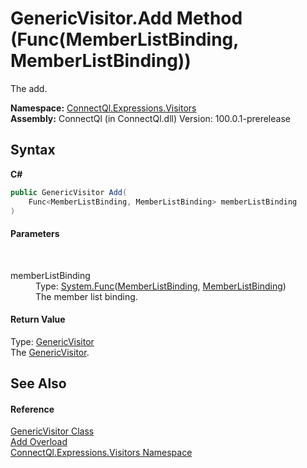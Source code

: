 # GenericVisitor.Add Method (Func(MemberListBinding, MemberListBinding))
 

The add.

**Namespace:**&nbsp;<a href="N_ConnectQl_Expressions_Visitors">ConnectQl.Expressions.Visitors</a><br />**Assembly:**&nbsp;ConnectQl (in ConnectQl.dll) Version: 100.0.1-prerelease

## Syntax

**C#**<br />
``` C#
public GenericVisitor Add(
	Func<MemberListBinding, MemberListBinding> memberListBinding
)
```


#### Parameters
&nbsp;<dl><dt>memberListBinding</dt><dd>Type: <a href="http://msdn2.microsoft.com/en-us/library/bb549151" target="_blank">System.Func</a>(<a href="http://msdn2.microsoft.com/en-us/library/bb341814" target="_blank">MemberListBinding</a>, <a href="http://msdn2.microsoft.com/en-us/library/bb341814" target="_blank">MemberListBinding</a>)<br />The member list binding.</dd></dl>

#### Return Value
Type: <a href="T_ConnectQl_Expressions_Visitors_GenericVisitor">GenericVisitor</a><br />The <a href="T_ConnectQl_Expressions_Visitors_GenericVisitor">GenericVisitor</a>.

## See Also


#### Reference
<a href="T_ConnectQl_Expressions_Visitors_GenericVisitor">GenericVisitor Class</a><br /><a href="Overload_ConnectQl_Expressions_Visitors_GenericVisitor_Add">Add Overload</a><br /><a href="N_ConnectQl_Expressions_Visitors">ConnectQl.Expressions.Visitors Namespace</a><br />